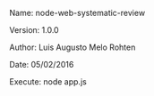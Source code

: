 Name: node-web-systematic-review

Version: 1.0.0

Author: Luis Augusto Melo Rohten

Date: 05/02/2016


Execute: node app.js
